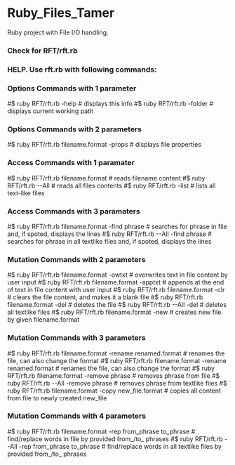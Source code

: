 # Ruby_Files_Tamer
Ruby project with File I/O handling.

### Check for RFT/rft.rb ###

### HELP. Use rft.rb with following commands: ###

### Options Commands with 1 parameter ###
#$ ruby RFT/rft.rb -help # displays this info
#$ ruby RFT/rft.rb -folder # displays current working path

### Options Commands with 2 parameters ###
#$ ruby RFT/rft.rb filename.format -props # displays file properties

### Access Commands with 1 paramater ###
#$ ruby RFT/rft.rb filename.format # reads filename content
#$ ruby RFT/rft.rb --All # reads all files contents
#$ ruby RFT/rft.rb -list # lists all text-like files

### Access Commands with 3 paramaters ###
#$ ruby RFT/rft.rb filename.format -find phrase # searches for phrase in file and, if spoted, displays the lines
#$ ruby RFT/rft.rb --All -find phrase # searches for phrase in all textlike files and, if spoted, displays the lines

### Mutation Commands with 2 parameters ###
#$ ruby RFT/rft.rb filename.format -owtxt # overwrites text in file content by user input
#$ ruby RFT/rft.rb filename.format -apptxt # appends at the end of text in file content with user input
#$ ruby RFT/rft.rb filename.format -clr # clears the file content, and makes it a blank file
#$ ruby RFT/rft.rb filename.format -del # deletes the file
#$ ruby RFT/rft.rb --All -del # deletes all textlike files
#$ ruby RFT/rft.rb filename.format -new # creates new file by given filename.format

### Mutation Commands with 3 parameters ###
#$ ruby RFT/rft.rb filename.format -rename renamed.format # renames the file, can also change the format
#$ ruby RFT/rft.rb filename.format -rename renamed.format # renames the file, can also change the format
#$ ruby RFT/rft.rb filename.format -remove phrase # removes phrase from file
#$ ruby RFT/rft.rb --All -remove phrase # removes phrase from textlike files
#$ ruby RFT/rft.rb filename.format -copy new_file.format # copies all content from file to newly created new_file

### Mutation Commands with 4 parameters ###
#$ ruby RFT/rft.rb filename.format -rep from_phrase to_phrase # find/replace words in file by provided from_/to_ phrases
#$ ruby RFT/rft.rb --All -rep from_phrase to_phrase # find/replace words in all textlike files by provided from_/to_ phrases

